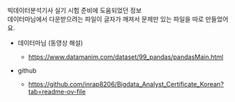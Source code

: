 빅데이터분석기사 실기 시험 준비에 도움되었던 정보<br>
데이터마님에서 다운받으려는 파일이 글자가 깨져서 문제만 있는 파일을 따로 만들었어요.<br>

- 데이터마님 (동영상 해설)
  - https://www.datamanim.com/dataset/99_pandas/pandasMain.html

- github
  - https://github.com/inrap8206/Bigdata_Analyst_Certificate_Korean?tab=readme-ov-file